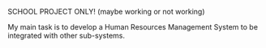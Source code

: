 SCHOOL PROJECT ONLY! (maybe working or not working)

My main task is to develop a Human Resources Management System to be integrated with other sub-systems.
